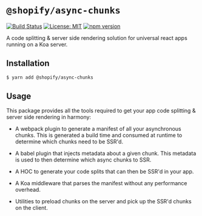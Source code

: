 # `@shopify/async-chunks`

[![Build Status](https://travis-ci.org/Shopify/quilt.svg?branch=master)](https://travis-ci.org/Shopify/quilt)
[![License: MIT](https://img.shields.io/badge/License-MIT-green.svg)](LICENSE.md) [![npm version](https://badge.fury.io/js/%40shopify%2Fasync-chunks.svg)](https://badge.fury.io/js/%40shopify%2Fasync-chunks.svg)

A code splitting & server side rendering solution for universal react apps running on a Koa server.

## Installation

```bash
$ yarn add @shopify/async-chunks
```

## Usage

This package provides all the tools required to get your app code splitting & server side rendering in harmony:

- A webpack plugin to generate a manifest of all your asynchronous chunks. This is generated a build time and consumed at runtime to determine which chunks need to be SSR'd.

- A babel plugin that injects metadata about a given chunk. This metadata is used to then determine which async chunks to SSR.

- A HOC to generate your code splits that can then be SSR'd in your app.

- A Koa middleware that parses the manifest without any performance overhead.

- Utilities to preload chunks on the server and pick up the SSR'd chunks on the client.
